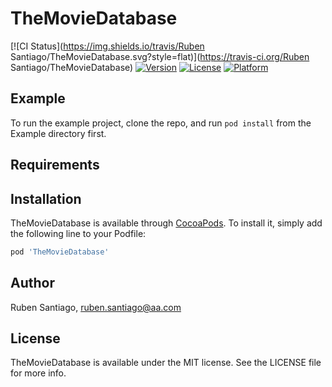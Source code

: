 # TheMovieDatabase

[![CI Status](https://img.shields.io/travis/Ruben Santiago/TheMovieDatabase.svg?style=flat)](https://travis-ci.org/Ruben Santiago/TheMovieDatabase)
[![Version](https://img.shields.io/cocoapods/v/TheMovieDatabase.svg?style=flat)](https://cocoapods.org/pods/TheMovieDatabase)
[![License](https://img.shields.io/cocoapods/l/TheMovieDatabase.svg?style=flat)](https://cocoapods.org/pods/TheMovieDatabase)
[![Platform](https://img.shields.io/cocoapods/p/TheMovieDatabase.svg?style=flat)](https://cocoapods.org/pods/TheMovieDatabase)

## Example

To run the example project, clone the repo, and run `pod install` from the Example directory first.

## Requirements

## Installation

TheMovieDatabase is available through [CocoaPods](https://cocoapods.org). To install
it, simply add the following line to your Podfile:

```ruby
pod 'TheMovieDatabase'
```

## Author

Ruben Santiago, ruben.santiago@aa.com

## License

TheMovieDatabase is available under the MIT license. See the LICENSE file for more info.
